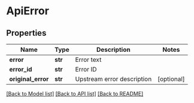 # ApiError


## Properties
Name | Type | Description | Notes
------------ | ------------- | ------------- | -------------
**error** | **str** | Error text | 
**error_id** | **str** | Error ID | 
**original_error** | **str** | Upstream error description | [optional] 

[[Back to Model list]](../README.md#documentation-for-models) [[Back to API list]](../README.md#documentation-for-api-endpoints) [[Back to README]](../README.md)



